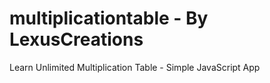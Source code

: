 # multiplicationtable - By LexusCreations
Learn Unlimited Multiplication Table - Simple JavaScript App
